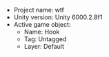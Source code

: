 <!-- UNITY CODE ASSIST INSTRUCTIONS START -->
- Project name: wtf
- Unity version: Unity 6000.2.8f1
- Active game object:
  - Name: Hook
  - Tag: Untagged
  - Layer: Default
<!-- UNITY CODE ASSIST INSTRUCTIONS END -->